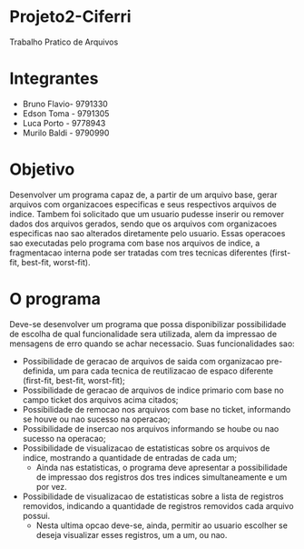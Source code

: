 # Projeto2-Ciferri
Trabalho Pratico de Arquivos

# Integrantes
 - Bruno Flavio- 9791330
 - Edson Toma - 9791305
 - Luca Porto - 9778943
 - Murilo Baldi - 9790990

# Objetivo
Desenvolver um programa capaz de, a partir de um arquivo base, gerar arquivos com organizacoes especificas e seus respectivos arquivos de indice. Tambem foi solicitado que um usuario pudesse inserir ou remover dados dos arquivos gerados, sendo que os arquivos com organizacoes especificas nao sao alterados diretamente pelo usuario. Essas operacoes sao executadas pelo programa com base nos arquivos de indice, a fragmentacao interna pode ser tratadas com tres tecnicas diferentes (first-fit, best-fit, worst-fit).

# O programa
Deve-se desenvolver um programa que possa disponibilizar possibilidade de escolha de qual funcionalidade sera utilizada, alem da impressao de mensagens de erro quando se achar necessacio. Suas funcionalidades sao:
  - Possibilidade de geracao de arquivos de saida com organizacao pre-definida, um para cada tecnica de reutilizacao de espaco diferente (first-fit, best-fit, worst-fit);
  - Possibilidade de geracao de arquivos de indice primario com base no campo ticket dos arquivos acima citados;
  - Possibilidade de remocao nos arquivos com base no ticket, informando se houve ou nao sucesso na operacao;
  - Possibilidade de insercao nos arquivos informando se hoube ou nao sucesso na operacao;
  - Possibilidade de visualizacao de estatisticas sobre os arquivos de indice, mostrando a quantidade de entradas de cada um;
    - Ainda nas estatisticas, o programa deve apresentar a possibilidade de impressao dos registros dos tres indices simultaneamente e um por vez.
  - Possibilidade de visualizacao de estatisticas sobre a lista de registros removidos, indicando a quantidade de registros removidos cada arquivo possui.
    - Nesta ultima opcao deve-se, ainda, permitir ao usuario escolher se deseja visualizar esses registros, um a um, ou nao.

